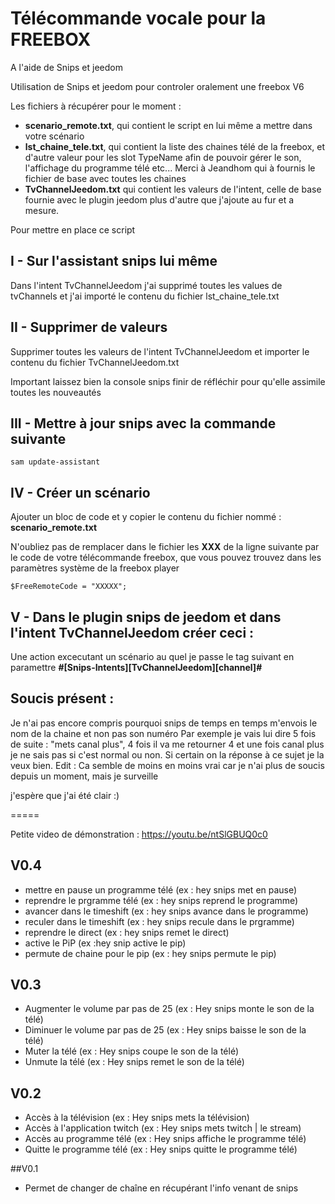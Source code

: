 # Télécommande vocale pour la FREEBOX
A l'aide de Snips et jeedom

Utilisation de Snips et jeedom pour controler oralement une freebox V6

Les fichiers à récupérer pour le moment :

- **scenario_remote.txt**, qui contient le script en lui même a mettre dans votre scénario
- **lst_chaine_tele.txt**, qui contient la liste des chaines télé de la freebox, et d'autre valeur pour les slot TypeName afin de pouvoir gérer le son, l'affichage du programme télé etc... Merci à Jeandhom qui à fournis le fichier de base avec toutes les chaines
- **TvChannelJeedom.txt** qui contient les valeurs de l'intent, celle de base fournie avec le plugin jeedom plus d'autre que j'ajoute au fur et a mesure.

Pour mettre en place ce script

## I - Sur l'assistant snips lui même
Dans l'intent TvChannelJeedom j'ai supprimé toutes les values de tvChannels et j'ai importé le contenu du fichier lst_chaine_tele.txt

## II - Supprimer de valeurs
Supprimer toutes les valeurs de l'intent TvChannelJeedom et importer le contenu du fichier TvChannelJeedom.txt

Important laissez bien la console snips finir de réfléchir pour qu'elle assimile toutes les nouveautés

## III - Mettre à jour snips avec la commande suivante
`sam update-assistant`

## IV - Créer un scénario
Ajouter un bloc de code et y copier le contenu du fichier nommé : **scenario_remote.txt**

N'oubliez pas de remplacer dans le fichier les **XXX** de la ligne suivante par le code de votre télécommande freebox, que vous pouvez trouvez dans les paramètres système de la freebox player

`$FreeRemoteCode = "XXXXX";`

## V - Dans le plugin snips de jeedom et dans l'intent TvChannelJeedom créer ceci :
Une action excecutant un scénario au quel je passe le tag suivant en paramettre
**#[Snips-Intents][TvChannelJeedom][channel]#**

## Soucis présent :
Je n'ai pas encore compris pourquoi snips de temps en temps m'envois le nom de la chaine et non pas son numéro
Par exemple je vais lui dire 5 fois de suite : "mets canal plus", 4 fois il va me retourner 4 et une fois canal plus je ne sais pas si c'est normal ou non. Si certain on la réponse à ce sujet je la veux bien.
Edit : Ca semble de moins en moins vrai car je n'ai plus de soucis depuis un moment, mais je surveille

j'espère que j'ai été clair :)


=====

Petite video de démonstration : https://youtu.be/ntSlGBUQ0c0


## V0.4
- mettre en pause un programme télé (ex : hey snips met en pause)
- reprendre le prgramme télé (ex : hey snips reprend le programme)
- avancer dans le timeshift (ex : hey snips avance dans le programme)
- reculer dans le timeshift (ex : hey snips recule dans le prgramme)
- reprendre le direct (ex : hey snips remet le direct)
- active le PiP (ex :hey snip active le pip)
- permute de chaine pour le pip (ex : hey snips permute le pip)

## V0.3
- Augmenter le volume  par pas de 25 (ex : Hey snips monte le son de la télé)
- Diminuer le volume  par pas de 25 (ex : Hey snips baisse le son de la télé)
- Muter la télé (ex : Hey snips coupe le son de la télé)
- Unmute la télé (ex : Hey snips remet le son de la télé)

## V0.2
- Accès à la télévision (ex : Hey snips mets la télévision)
- Accès à l'application twitch (ex : Hey snips mets twitch | le stream)
- Accès au programme télé (ex : Hey snips affiche le programme télé)
- Quitte le programme télé (ex : Hey snips quitte le programme télé)

##V0.1

- Permet de changer de chaîne en récupérant l'info venant de snips
